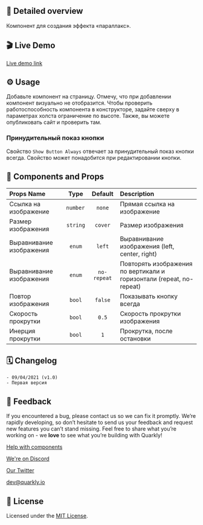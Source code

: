 ## 📖 Detailed overview

Компонент для создания эффекта «параллакс».

## 🎬 Live Demo

[Live demo link](https://quarkly-ui-components.netlify.app/bgimageparallax/)

## ⚙️ Usage

Добавьте компонент на страницу. Отмечу, что при добавлении компонент визуально не отобразится. Чтобы проверить работоспособность компонента в конструкторе, задайте сверху в параметрах холста ограничение по высоте. Также, вы можете опубликовать сайт и проверить там.

### Принудительный показ кнопки

Свойство `Show Button Always` отвечает за принудительный показ кнопки всегда. Свойство может понадобится при редактировании кнопки.

## 🧩 Components and Props

| Props Name               |   Type    |   Default   | Description                                                          |
| :----------------------- | :-------: | :---------: | :------------------------------------------------------------------- |
| Ссылка на изображение    | `number ` |   `none`    | Прямая ссылка на изображение                                         |
| Размер изображения       | `string`  |   `cover`   | Размер изображения                                                   |
| Выравнивание изображения |  `enum`   |   `left`    | Выравнивание изображения (left, center, right)                       |
| Выравнивание изображения |  `enum`   | `no-repeat` | Повторять изображения по вертикали и горизонтали (repeat, no-repeat) |
| Повтор изображения       |  `bool`   |   `false`   | Показывать кнопку всегда                                             |
| Скорость прокрутки       |  `bool`   |    `0.5`    | Скорость прокрутки изображения                                       |
| Инерция прокрутки        |  `bool`   |     `1`     | Прокрутка, после остановки                                           |

## 🗓 Changelog

    - 09/04/2021 (v1.0)
    - Первая версия

## 📮 Feedback

If you encountered a bug, please contact us so we can fix it promptly. We’re rapidly developing, so don’t hesitate to send us your feedback and request new features you can’t stand missing. Feel free to share what you’re working on - we **love** to see what you’re building with Quarkly!

[Help with components](https://feedback.quarkly.io/communities/1-quarkly-forum/categories/7-components/topics)

[We're on Discord](https://discord.gg/f9KhSMGX)

[Our Twitter](https://twitter.com/quarklyapp)

[dev@quarkly.io](mailto:dev@quarkly.io)

## 📝 License

Licensed under the [MIT License](./LICENSE).
